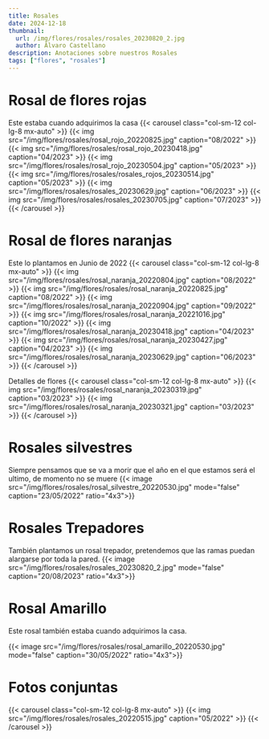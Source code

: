 ```yaml
---
title: Rosales
date: 2024-12-18
thumbnail:
  url: /img/flores/rosales/rosales_20230820_2.jpg
  author: Álvaro Castellano
description: Anotaciones sobre nuestros Rosales
tags: ["flores", "rosales"]
---
```


# Rosal de flores rojas

Este estaba cuando adquirimos la casa
{{< carousel class="col-sm-12 col-lg-8 mx-auto" >}}
{{< img src="/img/flores/rosales/rosal_rojo_20220825.jpg" caption="08/2022" >}}
{{< img src="/img/flores/rosales/rosal_rojo_20230418.jpg" caption="04/2023" >}}
{{< img src="/img/flores/rosales/rosal_rojo_20230504.jpg" caption="05/2023" >}}
{{< img src="/img/flores/rosales/rosales_rojos_20230514.jpg" caption="05/2023" >}}
{{< img src="/img/flores/rosales/rosales_20230629.jpg" caption="06/2023" >}}
{{< img src="/img/flores/rosales/rosales_20230705.jpg" caption="07/2023" >}}
{{< /carousel >}}

# Rosal de flores naranjas

Este lo plantamos en Junio de 2022
{{< carousel class="col-sm-12 col-lg-8 mx-auto" >}}
{{< img src="/img/flores/rosales/rosal_naranja_20220804.jpg" caption="08/2022" >}}
{{< img src="/img/flores/rosales/rosal_naranja_20220825.jpg" caption="08/2022" >}}
{{< img src="/img/flores/rosales/rosal_naranja_20220904.jpg" caption="09/2022" >}}
{{< img src="/img/flores/rosales/rosal_naranja_20221016.jpg" caption="10/2022" >}}
{{< img src="/img/flores/rosales/rosal_naranja_20230418.jpg" caption="04/2023" >}}
{{< img src="/img/flores/rosales/rosal_naranja_20230427.jpg" caption="04/2023" >}}
{{< img src="/img/flores/rosales/rosal_naranja_20230629.jpg" caption="06/2023" >}}
{{< /carousel >}}

Detalles de flores
{{< carousel class="col-sm-12 col-lg-8 mx-auto" >}}
{{< img src="/img/flores/rosales/rosal_naranja_20230319.jpg" caption="03/2023" >}}
{{< img src="/img/flores/rosales/rosal_naranja_20230321.jpg" caption="03/2023" >}}
{{< /carousel >}}

# Rosales silvestres

Siempre pensamos que se va a morir que el año en el que estamos será el ultimo, de momento no se muere
{{< image src="/img/flores/rosales/rosal_silvestre_20220530.jpg" mode="false" caption="23/05/2022" ratio="4x3">}}

# Rosales Trepadores

También plantamos un rosal trepador, pretendemos que las ramas puedan alargarse por toda la pared.
{{< image src="/img/flores/rosales/rosales_20230820_2.jpg" mode="false" caption="20/08/2023" ratio="4x3">}}

# Rosal Amarillo

Este rosal también estaba cuando adquirimos la casa.

{{< image src="/img/flores/rosales/rosal_amarillo_20220530.jpg" mode="false" caption="30/05/2022" ratio="4x3">}}

# Fotos conjuntas

{{< carousel class="col-sm-12 col-lg-8 mx-auto" >}}
{{< img src="/img/flores/rosales/rosales_20220515.jpg" caption="05/2022" >}}
{{< /carousel >}}
